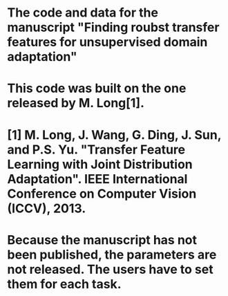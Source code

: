 # The code and data for the manuscript "Finding roubst transfer features for unsupervised domain adaptation"
# This code was built on the one released by M. Long[1].
# [1]  M. Long, J. Wang, G. Ding, J. Sun, and P.S. Yu. "Transfer Feature Learning with Joint Distribution Adaptation".  IEEE International Conference on Computer Vision (ICCV), 2013.
# Because the manuscript has not been published, the parameters are not released. The users have to set them for each task.
